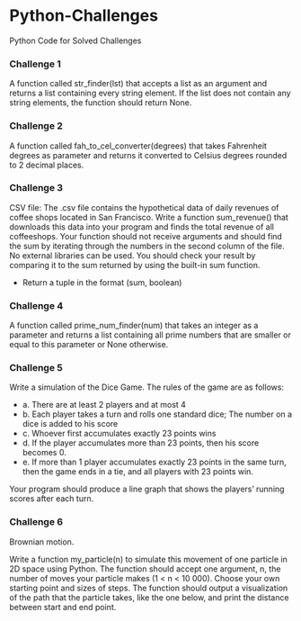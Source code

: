 # Python-Challenges
Python Code for Solved Challenges

### Challenge 1
A function called str_finder(lst) that accepts a list as an argument and returns a list containing every string element. If the list does not contain any string elements, the function should return None.

### Challenge 2
A function called fah_to_cel_converter(degrees) that takes Fahrenheit degrees as parameter and returns it converted to Celsius degrees rounded to 2 decimal places.

### Challenge 3
CSV file: 
The .csv file contains the hypothetical data of daily revenues of coffee shops located in San Francisco. 
Write a function sum_revenue() that downloads this data into your program and finds the total revenue of all coffeeshops. Your function should not receive arguments and should find the sum by iterating through the numbers in the second column of the file. No external libraries can be used. You should check your result by comparing it to the sum returned by using the built-in sum function.
* Return a tuple in the format (sum, boolean)

### Challenge 4
A function called prime_num_finder(num) that takes an integer as a parameter and returns a list containing all prime numbers that are smaller or equal to this parameter or None otherwise.

### Challenge 5
Write a simulation of the Dice Game. The rules of the game are as follows:
* a. There are at least 2 players and at most 4
* b. Each player takes a turn and rolls one standard dice; The number on a dice is added to his score
* c. Whoever first accumulates exactly 23 points wins
* d. If the player accumulates more than 23 points, then his score becomes 0.
* e. If more than 1 player accumulates exactly 23 points in the same turn, then the game ends in a tie, and all players with 23 points win.

Your program should produce a line graph that shows the players’ running scores after each turn.

### Challenge 6
Brownian motion.

Write a function my_particle(n) to simulate this movement of one particle in 2D space using Python. The function should accept one argument, n, the number of moves your particle makes (1 < n < 10 000). Choose your own starting point and sizes of steps. The function should output a visualization of the path that the particle takes, like the one below, and print the distance between start and end point.
